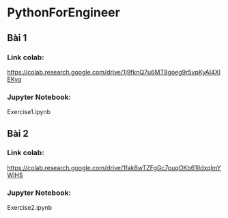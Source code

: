 # PythonForEngineer

## Bài 1

### Link colab: 

https://colab.research.google.com/drive/1j9fknQ7u6MT8goeg9r5vpKyAI4XlEKyq

### Jupyter Notebook:

Exercise1.ipynb


## Bài 2

### Link colab: 

https://colab.research.google.com/drive/1fak8wTZFgGc7puqOKb61lIdxqlmYWIHS

### Jupyter Notebook:

Exercise2.ipynb
